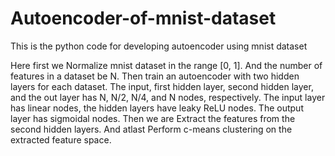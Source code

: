 # Autoencoder-of-mnist-dataset
This is the python code for developing autoencoder using mnist dataset


Here first we Normalize mnist dataset in the range [0, 1]. 
And the number of features in a dataset be N. Then train an autoencoder with two hidden layers for each dataset. 
The input, first hidden layer, second hidden layer, and the out layer has N, N/2, N/4, and N nodes, respectively. 
The input layer has linear nodes, the hidden layers have leaky ReLU nodes. The output layer has sigmoidal nodes. 
Then we are Extract the features from the second hidden layers. 
And atlast Perform c-means clustering on the extracted feature space.
